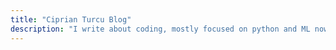 ```yaml
---
title: "Ciprian Turcu Blog"
description: "I write about coding, mostly focused on python and ML nowadays"
---
```

